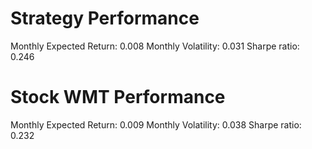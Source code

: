 # Strategy Performance
Monthly Expected Return: 0.008
Monthly Volatility: 0.031
Sharpe ratio: 0.246
# Stock WMT Performance
Monthly Expected Return: 0.009
Monthly Volatility: 0.038
Sharpe ratio: 0.232
